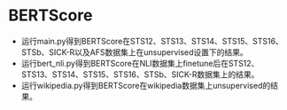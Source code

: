 # BERTScore
- 运行main.py得到BERTScore在STS12、STS13、STS14、STS15、STS16、STSb、SICK-R以及AFS数据集上在unsupervised设置下的结果。
- 运行bert_nli.py得到BERTScore在NLI数据集上finetune后在STS12、STS13、STS14、STS15、STS16、STSb、SICK-R数据集上的结果。
- 运行wikipedia.py得到BERTScore在wikipedia数据集上unsupervised的结果。